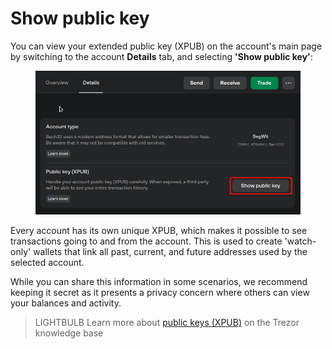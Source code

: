 # Show public key

You can view your extended public key (XPUB) on the account's main page by switching to the account **Details** tab, and selecting **'Show public key'**:

<figure><img src="../../.gitbook/assets/XPUB_show-HL.png" alt=""><figcaption></figcaption></figure>

Every account has its own unique XPUB, which makes it possible to see transactions going to and from the account. This is used to create 'watch-only' wallets that link all past, current, and future addresses used by the selected account.

While you can share this information in some scenarios, we recommend keeping it secret as it presents a privacy concern where others can view your balances and activity.

> LIGHTBULB Learn more about [public keys (XPUB)](https://trezor.io/learn/a/trezor-suite-app-public-keys-xpub) on the Trezor knowledge base
